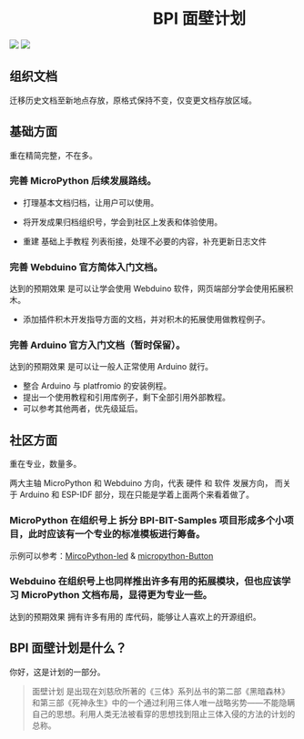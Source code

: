 
# &emsp;&emsp;&emsp;&emsp;&emsp;&emsp;&emsp;&emsp;&emsp;BPI 面壁计划

![](https://img.shields.io/badge/open%20source-bananpi-brightgreen.svg)
![](https://img.shields.io/badge/developer-wall%20plan-blueviolet.svg)

## 组织文档

迁移历史文档至新地点存放，原格式保持不变，仅变更文档存放区域。

## 基础方面

重在精简完整，不在多。

### 完善 MicroPython 后续发展路线。

- 打理基本文档归档，让用户可以使用。

- 将开发成果归档组织号，学会到社区上发表和体验使用。

- 重建 基础上手教程 列表衔接，处理不必要的内容，补充更新日志文件

### 完善 Webduino 官方简体入门文档。

达到的预期效果 是可以让学会使用 Webduino 软件，网页端部分学会使用拓展积木。

- 添加插件积木开发指导方面的文档，并对积木的拓展使用做教程例子。

### 完善 Arduino 官方入门文档（暂时保留）。

达到的预期效果 是可以让一般人正常使用 Arduino 就行。

- 整合 Arduino 与 platfromio 的安装例程。
- 提出一个使用教程和引用库例子，剩下全部引用外部教程。
- 可以参考其他两者，优先级延后。

## 社区方面

重在专业，数量多。

两大主轴 MicroPython 和 Webduino 方向，代表 硬件 和 软件 发展方向，
而关于 Arduino 和 ESP-IDF 部分，现在只能是学着上面两个来看着做了。

### MicroPython 在组织号上 拆分 BPI-BIT-Samples 项目形成多个小项目，此时应该有一个专业的标准模板进行筹备。

示例可以参考：[MircoPython-led](https://github.com/BPI-STEAM/MircoPython-led) & [micropython-Button](https://github.com/BPI-STEAM/micropython-Button)

### Webduino 在组织号上也同样推出许多有用的拓展模块，但也应该学习 MicroPython 文档布局，显得更为专业一些。

达到的预期效果 拥有许多有用的 库代码，能够让人喜欢上的开源组织。

## BPI 面壁计划是什么？

你好，这是计划的一部分。

> 面壁计划 是出现在刘慈欣所著的《三体》系列丛书的第二部《黑暗森林》和第三部《死神永生》中的一个通过利用三体人唯一战略劣势——不能隐瞒自己的思想。利用人类无法被看穿的思想找到阻止三体入侵的方法的计划的总称。
